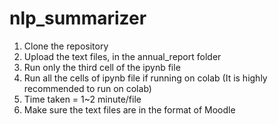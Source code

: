 # nlp_summarizer
1. Clone the repository
2. Upload the text files, in the annual_report folder
3. Run only the third cell of the ipynb file
4. Run all the cells of ipynb file if running on colab (It is highly recommended to run on colab)
5. Time taken = 1~2 minute/file
6. Make sure the text files are in the format of Moodle
